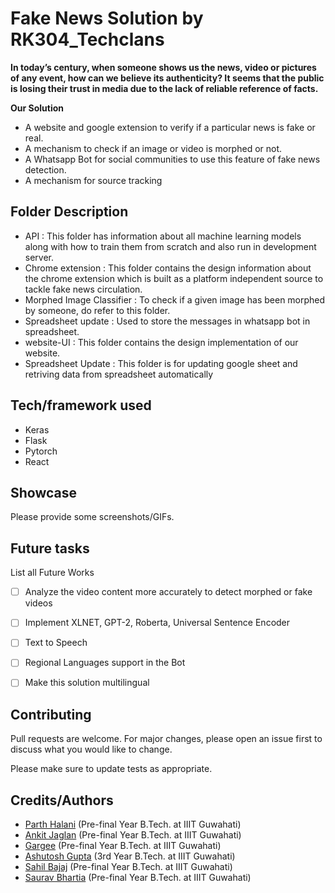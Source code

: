 # Fake News Solution by RK304_Techclans

**In today’s century, when someone shows us the news, video or pictures of any event, how can we believe its authenticity? It seems that the public is losing their trust in media due to the lack of reliable reference of facts.**

**Our Solution**

* A website and google extension to verify if a particular news is fake or real.
* A mechanism to check if an image or video is morphed or not.
* A Whatsapp Bot for social communities to use this feature of fake news detection.
* A mechanism for source tracking

<!-- * In today’s century, the free access to create and share information on social media platforms like Facebook, Instagram and other digital platforms has popped out a new problem of fake information, which created rumors around the world. And with advances in technologies like AI, digital animations and social engineering, the line between fake and authentic content is only going to blur even more.

* The hoaxes or false stories can destroy the reputation of any human or industries including politics, health, stock, sports and Finance. -->



<!-- ## Motivation

* Recent incident in Mumbai which caused a huge crowd at Railway Station due to Fake News.
* Migrant workers hoping to get back home had gathered at the station.They had hoped that the lockdown would end, but it has been extended till May 3.
* For example, in 2016, BuzzFeed News classified the most viral fake news on Facebook was “Obama had signed an executive order while banning the pledge of allegiance in schools nationwide.
  The content was intended to destroy the Obama’s position during the 2016 US elections
* Fake news can affect the nation as well as international relations. In 2017, Qatar’s state news agency declared that its Twitter account had been hacked and hackers published hoax comments to criticize aspects of the Arab Gulf and US foreign policy towards Iran.
*  Due to the false comments, neighboring countries like Bahrain, the United Arab Emirates, Saudi Arabia and Egypt broke diplomatic ties with Qatar. -->

## Folder Description

* API : This folder has information about all machine learning models along with how to train them from scratch and also run in development server.
* Chrome extension : This folder contains the design information about the chrome extension which is built as a platform independent source to tackle fake news circulation.
* Morphed Image Classifier : To check if a given image has been morphed by someone, do refer to this folder.
* Spreadsheet update : Used to store the messages in whatsapp bot in spreadsheet.
* website-UI : This folder contains the design implementation of our website.
* Spreadsheet Update : This folder is for updating google sheet and retriving data from spreadsheet automatically


## Tech/framework used

- Keras
- Flask
- Pytorch
- React

<!-- ## Features
 -->


## Showcase

Please provide some screenshots/GIFs.

## Future tasks

List all Future Works

- [ ] Analyze the video content more accurately to detect morphed or fake videos
- [ ] Implement XLNET, GPT-2, Roberta, Universal Sentence Encoder
- [ ] Text to Speech
- [ ] Regional Languages support in the Bot
- [ ] Make this solution multilingual


## Contributing
Pull requests are welcome. For major changes, please open an issue first to discuss what you would like to change.

Please make sure to update tests as appropriate.

## Credits/Authors
- [Parth Halani](https://github.com/p1halani) (Pre-final Year B.Tech. at IIIT Guwahati)
- [Ankit Jaglan](https://github.com/66Ankit) (Pre-final Year B.Tech. at IIIT Guwahati)
- [Gargee](https://github.com/Gargee-srivastava) (Pre-final Year B.Tech. at IIIT Guwahati)
- [Ashutosh Gupta](https://github.com/ashutosh987) (3rd Year B.Tech. at IIIT Guwahati)
- [Sahil Bajaj](https://github.com/sahilbajaj82) (Pre-final Year B.Tech. at IIIT Guwahati)
- [Saurav Bhartia](https://github.com/08saurav) (Pre-final Year B.Tech. at IIIT Guwahati)
